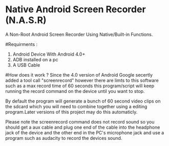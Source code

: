 # Native Android Screen Recorder (N.A.S.R)
A Non-Root Android Screen Recorder Using Native/Built-in Functions.

#Requirments :
1. Android Device With Android 4.0+
2. ADB installed on a pc
3. A USB Cable

#How does it work ?
Since the 4.0 version of Android Google secertly added a tool call "screenrecord" however there are limts to this software such as a max record time of 60 seconds this program/script will keep running the record command on the device until you want to stop.

By default the program will generate a bunch of 60 second video clips on the sdcard which you will need to combine together using a editing program.Later versions of this project may do this automaticly.

Please note the screenrecord command does not record sound so you should get a aux cable and plug one end of the cable into the headphone jack of the device and the other end in the PC's microphone jack and use a program such as audacity to record the devices sound.

